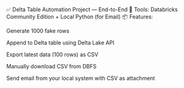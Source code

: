✅ Delta Table Automation Project — End-to-End
🔧 Tools: Databricks Community Edition + Local Python (for Email)
📦 Features:

Generate 1000 fake rows

Append to Delta table using Delta Lake API

Export latest data (100 rows) as CSV

Manually download CSV from DBFS

Send email from your local system with CSV as attachment
